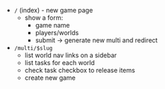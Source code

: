 - `/` (index) - new game page
  - show a form:
    - game name
    - players/worlds
    - submit -> generate new multi and redirect
- `/multi/$slug`
  - list world nav links on a sidebar
  - list tasks for each world
  - check task checkbox to release items
  - create new game

